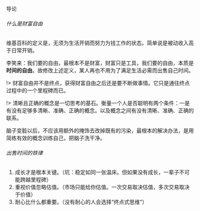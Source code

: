 导论

###### 什么是财富自由

维基百科的定义是，无须为生活开销而努力为钱工作的状态。简单说是被动收入高于日常开销。

李笑来：我们要的自由，最根本不是财富，财富只是工具，我们要的自由，本质是**时间的自由**。故修改上述定义，某人再也不用为了满足生活必需而出售自己时间。

!> 财富自由并不是终点，获得财富自由之后还是要不断做事情。它只是通往终点过程中的一个里程碑而已。

!> 清晰且正确的概念是一切思考的基石。衡量一个人是否聪明有两个条件：一是有没有足够多清晰、准确、正确的概念。以及概念之间有没有清晰、准确、正确的联系。

脑子变脏以后，不应该用额外的掩饰去改掉既有的污染，最根本的解决办法，是用简练有效的概念训练自己，把脑子洗干净。

###### 出售时间的铁律

1. 成长才是根本关键。（坑：稳定如同一张温床。但如果没有成长，一辈子不可能跨越里程碑）
2. 重视价值忽略估值。（市场只能给你估值。一次交易取决估值，多次交易取决于价值）
3. 耐心比什么都重要。（没有耐心的人会选择“终点式思维”）